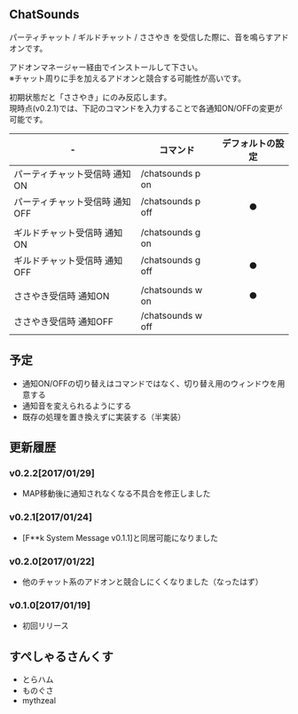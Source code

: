 ## ChatSounds

パーティチャット / ギルドチャット / ささやき を受信した際に、音を鳴らすアドオンです。  

アドオンマネージャー経由でインストールして下さい。  
※チャット周りに手を加えるアドオンと競合する可能性が高いです。  

初期状態だと「ささやき」にのみ反応します。  
現時点(v0.2.1)では、下記のコマンドを入力することで各通知ON/OFFの変更が可能です。  

| - |コマンド|デフォルトの設定
|---|---|:---:|
|パーティチャット受信時 通知ON|/chatsounds p on||
|パーティチャット受信時 通知OFF|/chatsounds p off|●|
||||
|ギルドチャット受信時 通知ON|/chatsounds g on||
|ギルドチャット受信時 通知OFF|/chatsounds g off|●|
||||
|ささやき受信時 通知ON|/chatsounds w on|●|
|ささやき受信時 通知OFF|/chatsounds w off||

## 予定
* 通知ON/OFFの切り替えはコマンドではなく、切り替え用のウィンドウを用意する
* 通知音を変えられるようにする
* 既存の処理を置き換えずに実装する（半実装）

## 更新履歴
### v0.2.2[2017/01/29]
* MAP移動後に通知されなくなる不具合を修正しました
### v0.2.1[2017/01/24]
* [F**k System Message v0.1.1]と同居可能になりました

### v0.2.0[2017/01/22]
* 他のチャット系のアドオンと競合しにくくなりました（なったはず）

### v0.1.0[2017/01/19]
* 初回リリース

## すぺしゃるさんくす
* とらハム
* ものぐさ
* mythzeal
